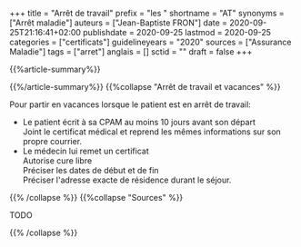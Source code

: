 +++
title = "Arrêt de travail"
prefix = "les "
shortname = "AT"
synonyms = ["Arrêt maladie"]
auteurs = ["Jean-Baptiste FRON"]
date = 2020-09-25T21:16:41+02:00
publishdate = 2020-09-25
lastmod = 2020-09-25
categories = ["certificats"]
guidelineyears = "2020"
sources = ["Assurance Maladie"]
tags = ["arret"]
anglais = []
sctid = ""
draft = false
+++

{{%article-summary%}}



{{%/article-summary%}}
{{%collapse "Arrêt de travail et vacances" %}}

Pour partir en vacances lorsque le patient est en arrêt de travail:

- Le patient écrit à sa CPAM au moins 10 jours avant son départ  
Joint le certificat médical et reprend les mêmes informations sur son propre courrier.
- Le médecin lui remet un certificat  
Autorise cure libre  
Préciser les dates de début et de fin  
Préciser l'adresse exacte de résidence durant le séjour.

{{% /collapse %}}
{{%collapse "Sources" %}}

TODO

{{% /collapse %}}
